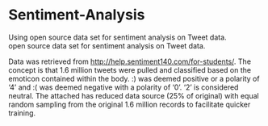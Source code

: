# Sentiment-Analysis
Using open source data set for sentiment analysis on Tweet data.    
open source data set for sentiment analysis on Tweet data. 
 
Data was retrieved from http://help.sentiment140.com/for-students/.
The concept is that 1.6 million tweets were pulled and classified based on the emoticon contained within the body. :) 
was deemed positive or a polarity of ‘4’ and :( was deemed negative with a polarity of ‘0’. ‘2’ is considered neutral. 
The attached has reduced data source (25% of original) with equal random sampling from the original 1.6 million records 
to facilitate quicker training. 
